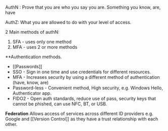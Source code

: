 AuthN : Prove that you are who you say you are. Something you know, are, have

AuthZ: What you are allowed to do with your level of access. 

2 Main methods of authN:
1. SFA - uses only one method
2. MFA - uses 2 or more methods 

**Authentication methods.
- [[Passwords]]
- SSO - Sign in one time and use credentials for different resources.
- MFA - Increases security by using a different method of authentication (have, know, are)
- Password-less - Convenient method, High security, e.g. Windows Hello, Authenticator app.
- FIDO2 - Open auth standards, reduce use of pass, security keys that cannot be phished, can use NFC, BT, or USB.

**Federation**
Allows access of services across different ID providers e.g. Google and [[Version Control]] as they have a trust relationship with each other. 